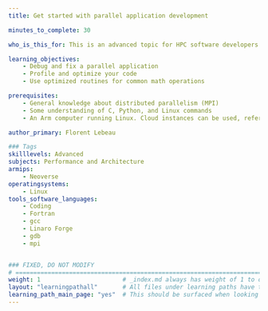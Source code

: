 ```yaml
---
title: Get started with parallel application development

minutes_to_complete: 30   

who_is_this_for: This is an advanced topic for HPC software developers writing MPI applications.

learning_objectives: 
    - Debug and fix a parallel application
    - Profile and optimize your code
    - Use optimized routines for common math operations

prerequisites:
    - General knowledge about distributed parallelism (MPI)
    - Some understanding of C, Python, and Linux commands
    - An Arm computer running Linux. Cloud instances can be used, refer to the list of [Arm cloud service providers](/learning-paths/servers-and-cloud-computing/csp/).

author_primary: Florent Lebeau

### Tags
skilllevels: Advanced
subjects: Performance and Architecture
armips:
    - Neoverse
operatingsystems:
    - Linux
tools_software_languages:
    - Coding
    - Fortran
    - gcc
    - Linaro Forge
    - gdb
    - mpi


### FIXED, DO NOT MODIFY
# ================================================================================
weight: 1                       # _index.md always has weight of 1 to order correctly
layout: "learningpathall"       # All files under learning paths have this same wrapper
learning_path_main_page: "yes"  # This should be surfaced when looking for related content. Only set for _index.md of learning path content.
---
```

